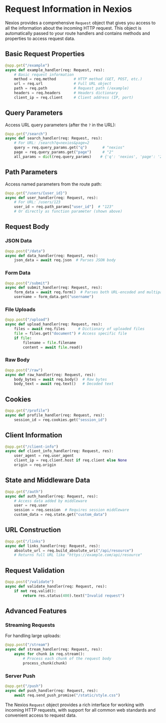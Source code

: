 # Request Information in Nexios 

Nexios provides a comprehensive `Request` object that gives you access to all the information about the incoming HTTP request. This object is automatically passed to your route handlers and contains methods and properties to access request data.

## Basic Request Properties

```python
@app.get("/example")
async def example_handler(req: Request, res):
    # Basic request information
    method = req.method        # HTTP method (GET, POST, etc.)
    url = req.url              # Full URL object
    path = req.path            # Request path (/example)
    headers = req.headers      # Headers dictionary
    client_ip = req.client     # Client address (IP, port)
```

## Query Parameters

Access URL query parameters (after the `?` in the URL):

```python
@app.get("/search")
async def search_handler(req: Request, res):
    # For URL: /search?q=nexios&page=2
    query = req.query_params.get("q")       # "nexios"
    page = req.query_params.get("page")     # "2"
    all_params = dict(req.query_params)    # {'q': 'nexios', 'page': '2'}
```

## Path Parameters

Access named parameters from the route path:

```python
@app.get("/users/{user_id}")
async def user_handler(req: Request, res):
    # For URL: /users/123
    user_id = req.path_params["user_id"]  # "123"
    # Or directly as function parameter (shown above)
```

##  Request Body

### JSON Data

```python
@app.post("/data")
async def data_handler(req: Request, res):
    json_data = await req.json  # Parses JSON body
```

### Form Data

```python
@app.post("/submit")
async def submit_handler(req: Request, res):
    form_data = await req.form()  # Parses both URL-encoded and multipart forms
    username = form_data.get("username")
```

### File Uploads

```python
@app.post("/upload")
async def upload_handler(req: Request, res):
    files = await req.files      # Dictionary of uploaded files
    file = files.get("document") # Access specific file
    if file:
        filename = file.filename
        content = await file.read()
```

### Raw Body

```python
@app.post("/raw")
async def raw_handler(req: Request, res):
    body_bytes = await req.body()  # Raw bytes
    body_text = await req.text()   # Decoded text
```

## Cookies

```python
@app.get("/profile")
async def profile_handler(req: Request, res):
    session_id = req.cookies.get("session_id")
```

## Client Information

```python
@app.get("/client-info")
async def client_info_handler(req: Request, res):
    user_agent = req.user_agent
    client_ip = req.client.host if req.client else None
    origin = req.origin
```

## State and Middleware Data

```python
@app.get("/auth")
async def auth_handler(req: Request, res):
    # Access data added by middleware
    user = req.user
    session = req.session  # Requires session middleware
    custom_data = req.state.get("custom_data")
```

## URL Construction

```python
@app.get("/links")
async def links_handler(req: Request, res):
    absolute_url = req.build_absolute_uri("/api/resource")
    # Returns full URL like "https://example.com/api/resource"
```

## Request Validation

```python
@app.post("/validate")
async def validate_handler(req: Request, res):
    if not req.valid():
        return res.status(400).text("Invalid request")
```

## Advanced Features

### Streaming Requests

For handling large uploads:

```python
@app.post("/stream")
async def stream_handler(req: Request, res):
    async for chunk in req.stream():
        # Process each chunk of the request body
        process_chunk(chunk)
```

### Server Push

```python
@app.get("/push")
async def push_handler(req: Request, res):
    await req.send_push_promise("/static/style.css")
```

The Nexios `Request` object provides a rich interface for working with incoming HTTP requests, with support for all common web standards and convenient access to request data. 
